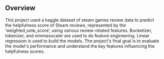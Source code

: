 ## Overview
This project used a kaggle dataset of steam games review data to predict the helpfulness score of Steam reviews, represented by the
‘weighted_vote_score’, using various review-related features. Bucketizer, tokenizer, and minmaxscaler are used to do feature engineering.
Linear regression is used to build the models. 
The project's final goal is to evaluate the model's performance and understand the key
features influencing the helpfulness scores.

